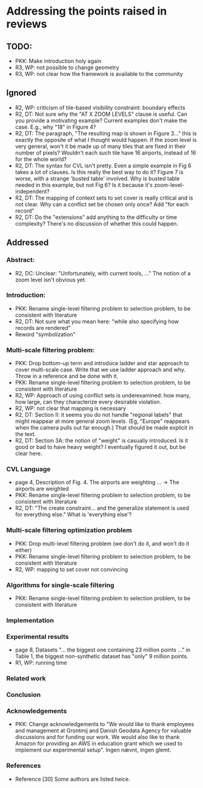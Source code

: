 # Addressing the points raised in reviews

## TODO:

- PKK: Make introduction holy again
- R3, WP: not possible to change geometry
- R3, WP: not clear how the framework is available to the community

## Ignored

- R2, WP: criticism of tile-based visibility constraint: boundary effects
- R2, DT: Not sure why the "AT X ZOOM LEVELS" clause is useful. Can you provide a motivating example? Current examples don't make the case. E.g., why "18" in Figure 4?
- R2, DT: The paragraph, "The resulting map is shown in Figure 3..." this is exactly the opposite of what I thought would happen. If the zoom level is very general, won't it be made up of many tiles that are fixed in their number of pixels? Wouldn't each such tile have 16 airports, instead of 16 for the whole world?
- R2, DT: The syntax for CVL isn't pretty. Even a simple example in Fig 6 takes a lot of clauses. Is this really the best way to do it? Figure 7 is worse, with a strange 'busted table' involved. Why is busted table needed in this example, but not Fig 6? Is it because it's zoom-level-independent?
- R2, DT: The mapping of context sets to set cover is really critical and is not clear. Why can a conflict set be chosen only once? Add "for each record"
- R2, DT: Do the "extensions" add anything to the difficulty or time complexity? There's no discussion of whether this could happen.

## Addressed

### Abstract:

- R2, DC: Unclear: "Unfortunately, with current tools, ..." The notion of a zoom level isn't obvious yet.

### Introduction:

- PKK: Rename single-level filtering problem to selection problem, to be consistent with literature
- R2, DT: Not sure what you mean here: "while also specifying how records are rendered"
- Reword "symbolization"


### Multi-scale filtering problem:

- PKK: Drop bottom-up term and introduce ladder and star approach to cover multi-scale case. Write that we use ladder approach and why. Throw in a reference and be done with it.
- PKK: Rename single-level filtering problem to selection problem, to be consistent with literature
- R2, WP: Approach of using conflict sets is underexamined: how many, how large, can they characterize every desirable violation.
- R2, WP: not clear that mapping is necessary
- R2, DT: Section II: it seems you do not handle "regional labels" that might reappear at more general zoom levels. (Eg, "Europe" reappears when the camera pulls out far enough.) That should be made explicit in the text.
- R2, DT: Section 3A: the notion of "weight" is casually introduced. Is it good or bad to have heavy weight? I eventually figured it out, but be clear here.


### CVL Language

- page 4, Description of Fig. 4. The airports are weighting ... -> The airports are weighted
- PKK: Rename single-level filtering problem to selection problem, to be consistent with literature
- R2, DT: "The create constraint... and the generalize statement is used for everything else." What is 'everything else'?


### Multi-scale filtering optimization problem

- PKK: Drop multi-level filtering problem (we don't do it, and won't do it either)
- PKK: Rename single-level filtering problem to selection problem, to be consistent with literature
- R2, WP: mapping to set cover not convincing


### Algorithms for single-scale filtering

- PKK: Rename single-level filtering problem to selection problem, to be consistent with literature

### Implementation

### Experimental results

- page 8, Datasets "... the biggest one containing 23 million points ..." in Table 1, the biggest non-synthetic dataset has "only" 9 million points.
- R1, WP: running time

### Related work

### Conclusion

### Acknowledgements

- PKK: Change acknowledgements to "We would like to thank employees and management at Grontmij and Danish Geodata Agency for valuable discussions and for funding our work. We would also like to thank Amazon for providing an AWS in education grant which we used to implement our experimental setup". Ingen nævnt, ingen glemt.

### References

- Reference [30] Some authors are listed twice.

